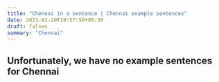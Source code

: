 ```yaml
---
title: "Chennai in a sentence | Chennai example sentences"
date: 2021-01-20T19:57:50+05:30
draft: falses
summary: "Chennai"
---
```

## Unfortunately, we have no example sentences for Chennai                 
